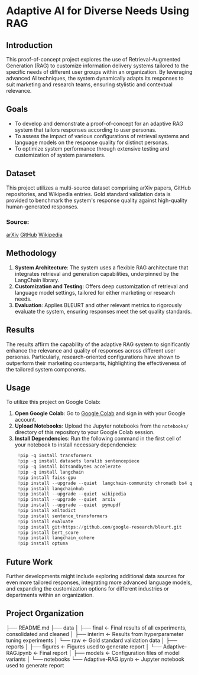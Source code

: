 # Adaptive AI for Diverse Needs Using RAG

## Introduction

This proof-of-concept project explores the use of Retrieval-Augmented Generation (RAG) to customize information delivery systems tailored to the specific needs of different user groups within an organization. By leveraging advanced AI techniques, the system dynamically adapts its responses to suit marketing and research teams, ensuring stylistic and contextual relevance.

## Goals

- To develop and demonstrate a proof-of-concept for an adaptive RAG system that tailors responses according to user personas.
- To assess the impact of various configurations of retrieval systems and language models on the response quality for distinct personas.
- To optimize system performance through extensive testing and customization of system parameters.

## Dataset

This project utilizes a multi-source dataset comprising arXiv papers, GitHub repositories, and Wikipedia entries. Gold standard validation data is provided to benchmark the system's response quality against high-quality human-generated responses.

### Source:
[arXiv](https://arxiv.org)
[GitHub](https://github.com)
[Wikipedia](https://www.wikipedia.org)

## Methodology

1. **System Architecture**: The system uses a flexible RAG architecture that integrates retrieval and generation capabilities, underpinned by the LangChain library.
2. **Customization and Testing**: Offers deep customization of retrieval and language model settings, tailored for either marketing or research needs.
3. **Evaluation**: Applies BLEURT and other relevant metrics to rigorously evaluate the system, ensuring responses meet the set quality standards.

## Results

The results affirm the capability of the adaptive RAG system to significantly enhance the relevance and quality of responses across different user personas. Particularly, research-oriented configurations have shown to outperform their marketing counterparts, highlighting the effectiveness of the tailored system components.

## Usage

To utilize this project on Google Colab:
1. **Open Google Colab**: Go to [Google Colab](https://colab.research.google.com/) and sign in with your Google account.
2. **Upload Notebooks**: Upload the Jupyter notebooks from the `notebooks/` directory of this repository to your Google Colab session.
3. **Install Dependencies**: Run the following command in the first cell of your notebook to install necessary dependencies:
   ```python
    !pip -q install transformers
    !pip -q install datasets loralib sentencepiece
    !pip -q install bitsandbytes accelerate
    !pip -q install langchain
    !pip install faiss-gpu
    !pip install --upgrade --quiet  langchain-community chromadb bs4 qdrant-client
    !pip install langchainhub
    !pip install --upgrade --quiet  wikipedia
    !pip install --upgrade --quiet  arxiv
    !pip install --upgrade --quiet  pymupdf
    !pip install xmltodict
    !pip install sentence_transformers
    !pip install evaluate
    !pip install git+https://github.com/google-research/bleurt.git
    !pip install bert_score
    !pip install langchain_cohere
    !pip install optuna

## Future Work
Further developments might include exploring additional data sources for even more tailored responses, integrating more advanced language models, and expanding the customization options for different industries or departments within an organization.

## Project Organization
   ├── README.md
   ├── data
   │   ├── final               <- Final results of all experiments, consolidated and cleaned
   │   ├── interim             <- Results from hyperparameter tuning experiments
   │   └── raw                 <- Gold standard validation data
   │
   ├── reports
   │   ├── figures             <- Figures used to generate report
   │   └── Adaptive-RAG.ipynb  <- Final report
   │
   ├── models                  <- Configuration files of model variants
   │
   └── notebooks
       └── Adaptive-RAG.ipynb  <- Jupyter notebook used to generate report
